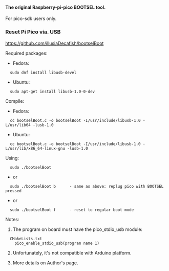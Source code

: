 #### The original Raspberry-pi-pico BOOTSEL tool.

For pico-sdk users only.

### Reset Pi Pico via. USB

https://github.com/illusiaDecafish/bootselBoot

Required packages:

  * Fedora:
  ```
    sudo dnf install libusb-devel
  ```
  * Ubuntu:
  ```
    sudo apt-get install libusb-1.0-0-dev
  ```
Compile:

  * Fedora:
  ```
    cc bootselBoot.c -o bootselBoot -I/usr/include/libusb-1.0 -L/usr/lib64 -lusb-1.0
  ```
  * Ubuntu:
  ```
    cc bootselBoot.c -o bootselBoot -I/usr/include/libusb-1.0 -L/usr/lib/x86_64-linux-gnu -lusb-1.0
  ```
Using:

  ```
    sudo ./bootselBoot
  ```
  - or
  ```
    sudo ./bootselBoot b      - same as above: replug pico with BOOTSEL pressed
  ```
  - or
  ```
    sudo ./bootselBoot f      - reset to regular boot mode
  ```
Notes:

  1. The program on board must have the pico_stdio_usb module:
  ```
    CMakeLists.txt
      pico_enable_stdio_usb(program name 1)
  ```
  2. Unfortunately, it's not compatible with Arduino platform.

  3. More details on Author's page.
